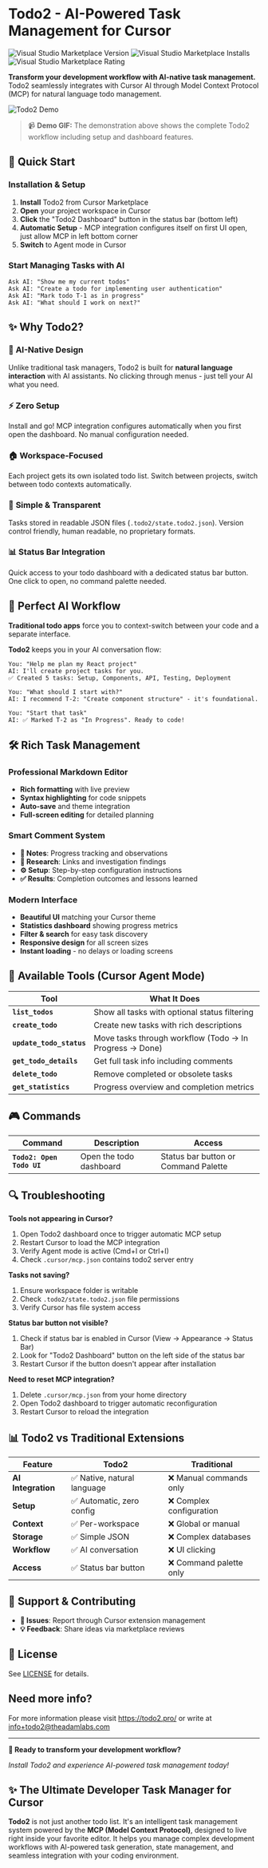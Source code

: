 # Todo2 - AI-Powered Task Management for Cursor

![Visual Studio Marketplace Version](https://img.shields.io/visual-studio-marketplace/v/Todo2.todo2?style=flat-square&logo=visual-studio-code)
![Visual Studio Marketplace Installs](https://img.shields.io/visual-studio-marketplace/i/Todo2.todo2?style=flat-square)
![Visual Studio Marketplace Rating](https://img.shields.io/visual-studio-marketplace/r/Todo2.todo2?style=flat-square)

**Transform your development workflow with AI-native task management.** Todo2 seamlessly integrates with Cursor AI through Model Context Protocol (MCP) for natural language todo management.

![Todo2 Demo](todo2-demo.gif)

> 📹 **Demo GIF:** The demonstration above shows the complete Todo2 workflow including setup and dashboard features.

## 🚀 Quick Start

### Installation & Setup
1. **Install** Todo2 from Cursor Marketplace
2. **Open** your project workspace in Cursor  
3. **Click** the "Todo2 Dashboard" button in the status bar (bottom left)
4. **Automatic Setup** - MCP integration configures itself on first UI open, just allow MCP in left bottom corner
5. **Switch** to Agent mode in Cursor

### Start Managing Tasks with AI
```
Ask AI: "Show me my current todos"
Ask AI: "Create a todo for implementing user authentication"  
Ask AI: "Mark todo T-1 as in progress"
Ask AI: "What should I work on next?"
```

## ✨ Why Todo2?

### 🤖 **AI-Native Design**
Unlike traditional task managers, Todo2 is built for **natural language interaction** with AI assistants. No clicking through menus - just tell your AI what you need.

### ⚡ **Zero Setup**  
Install and go! MCP integration configures automatically when you first open the dashboard. No manual configuration needed.

### 🏠 **Workspace-Focused**
Each project gets its own isolated todo list. Switch between projects, switch between todo contexts automatically.

### 💾 **Simple & Transparent**
Tasks stored in readable JSON files (`.todo2/state.todo2.json`). Version control friendly, human readable, no proprietary formats.

### 📊 **Status Bar Integration**
Quick access to your todo dashboard with a dedicated status bar button. One click to open, no command palette needed.

## 🎯 Perfect AI Workflow

**Traditional todo apps** force you to context-switch between your code and a separate interface.

**Todo2** keeps you in your AI conversation flow:

```
You: "Help me plan my React project"
AI: I'll create project tasks for you.
✅ Created 5 tasks: Setup, Components, API, Testing, Deployment

You: "What should I start with?"  
AI: I recommend T-2: "Create component structure" - it's foundational.

You: "Start that task"
AI: ✅ Marked T-2 as "In Progress". Ready to code!
```

## 🛠️ Rich Task Management

### Professional Markdown Editor
- **Rich formatting** with live preview
- **Syntax highlighting** for code snippets  
- **Auto-save** and theme integration
- **Full-screen editing** for detailed planning

### Smart Comment System
- **📝 Notes**: Progress tracking and observations
- **🔬 Research**: Links and investigation findings  
- **⚙️ Setup**: Step-by-step configuration instructions
- **✅ Results**: Completion outcomes and lessons learned

### Modern Interface
- **Beautiful UI** matching your Cursor theme
- **Statistics dashboard** showing progress metrics
- **Filter & search** for easy task discovery
- **Responsive design** for all screen sizes
- **Instant loading** - no delays or loading screens

## 🔧 Available Tools (Cursor Agent Mode)

| Tool | What It Does |
|------|-------------|
| **`list_todos`** | Show all tasks with optional status filtering |
| **`create_todo`** | Create new tasks with rich descriptions |
| **`update_todo_status`** | Move tasks through workflow (Todo → In Progress → Done) |
| **`get_todo_details`** | Get full task info including comments |
| **`delete_todo`** | Remove completed or obsolete tasks |
| **`get_statistics`** | Progress overview and completion metrics |

## 🎮 Commands

| Command | Description | Access |
|---------|-------------|--------|
| **`Todo2: Open Todo UI`** | Open the todo dashboard | Status bar button or Command Palette |

## 🔍 Troubleshooting

**Tools not appearing in Cursor?**
1. Open Todo2 dashboard once to trigger automatic MCP setup
2. Restart Cursor to load the MCP integration
3. Verify Agent mode is active (Cmd+I or Ctrl+I)
4. Check `.cursor/mcp.json` contains todo2 server entry

**Tasks not saving?**
1. Ensure workspace folder is writable
2. Check `.todo2/state.todo2.json` file permissions
3. Verify Cursor has file system access

**Status bar button not visible?**
1. Check if status bar is enabled in Cursor (View → Appearance → Status Bar)
2. Look for "Todo2 Dashboard" button on the left side of the status bar
3. Restart Cursor if the button doesn't appear after installation

**Need to reset MCP integration?**
1. Delete `.cursor/mcp.json` from your home directory
2. Open Todo2 dashboard to trigger automatic reconfiguration
3. Restart Cursor to reload the integration

## 📊 Todo2 vs Traditional Extensions

| Feature | Todo2 | Traditional |
|---------|-------|-------------|
| **AI Integration** | ✅ Native, natural language | ❌ Manual commands only |
| **Setup** | ✅ Automatic, zero config | ❌ Complex configuration |
| **Context** | ✅ Per-workspace | ❌ Global or manual |
| **Storage** | ✅ Simple JSON | ❌ Complex databases |
| **Workflow** | ✅ AI conversation | ❌ UI clicking |
| **Access** | ✅ Status bar button | ❌ Command palette only |

## 🤝 Support & Contributing

- **🐛 Issues**: Report through Cursor extension management
- **💡 Feedback**: Share ideas via marketplace reviews

## 📄 License

See [LICENSE](LICENSE) for details.

## Need more info?
For more information please visit https://todo2.pro/ or write at info+todo2@theadamlabs.com

---

**🚀 Ready to transform your development workflow?**

*Install Todo2 and experience AI-powered task management today!*

## ✨ The Ultimate Developer Task Manager for Cursor

**Todo2** is not just another todo list. It's an intelligent task management system powered by the **MCP (Model Context Protocol)**, designed to live right inside your favorite editor. It helps you manage complex development workflows with AI-powered task generation, state management, and seamless integration with your coding environment.
